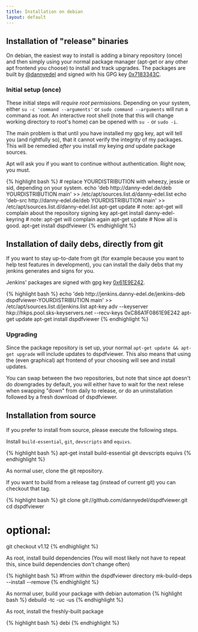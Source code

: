 ```yaml
---
title: Installation on debian
layout: default
---
```


## Installation of "release" binaries

On debian, the easiest way to install is adding a binary repository
(once) and then simply using your normal package manager (apt-get or
any other apt frontend you choose) to install and track upgrades.
The packages are built by [@dannyedel] and signed with his GPG key
[0x7183343C].

[@dannyedel]: https://github.com/dannyedel
[0x7183343C]: https://sks-keyservers.net/pks/lookup?op=get&search=0xF132F84C7183343C

### Initial setup (once)

These initial steps will *require root permissions.* Depending on your system,
either `su -c 'command --arguments'` or `sudo command --arguments`
will run a command as root. An interactive root shell (note that this will change working
directory to root's home) can be opened with `su -` or `sudo -i`.

The main problem is that until you have installed my gpg key, apt will tell you
(and rightfully so), that it cannot verify the integrity of my packages.
This will be remedied *after* you install my keying *and* update package sources.

Apt will ask you if you want to continue without authentication. Right now, you must.

<div class="root">
{% highlight bash %}
# replace YOURDISTRIBUTION with wheezy, jessie or sid, depending on your system.
echo 'deb http://danny-edel.de/deb YOURDISTRIBUTION main' >> /etc/apt/sources.list.d/danny-edel.list
echo 'deb-src http://danny-edel.de/deb YOURDISTRIBUTION main' >> /etc/apt/sources.list.d/danny-edel.list
apt-get update    # note: apt-get will complain about the repository signing key
apt-get install danny-edel-keyring    # note: apt-get will complain again
apt-get update    # Now all is good.
apt-get install dspdfviewer
{% endhighlight %}
</div>

## Installation of daily debs, directly from git
If you want to stay up-to-date from git (for example because you want to help test features
in development), you can install the daily debs that my jenkins generates and signs for you.

Jenkins' packages are signed with gpg key [0x61E9E242].

<div class="root">
{% highlight bash %}
echo 'deb http://jenkins.danny-edel.de/jenkins-deb dspdfviewer-YOURDISTRIBUTION main' >> /etc/apt/sources.list.d/jenkins.list
apt-key adv --keyserver hkp://hkps.pool.sks-keyservers.net --recv-keys 0xC86A1F0861E9E242
apt-get update
apt-get install dspdfviewer
{% endhighlight %}
</div>

[0x61E9E242]: https://sks-keyservers.net/pks/lookup?op=get&search=0xC86A1F0861E9E242

### Upgrading

Since the package repository is set up, your normal `apt-get update && apt-get upgrade` will
include updates to dspdfviewer. This also means that using the (even graphical) apt frontend
of your choosing will see and install updates.

You can swap between the two repositories, but note that since apt doesn't do *down*grades by
default, you will either have to wait for the next relese when swapping "down" from daily
to release, or do an uninstallation followed by a fresh download of dspdfviewer.



## Installation from source

If you prefer to install from source, please execute the following steps.

Install `build-essential`, `git`, `devscripts` and `equivs`.

<div class="root">
{% highlight bash %}
apt-get install build-essential git devscripts equivs
{% endhighlight %}
</div>

As normal user, clone the git repository.

If you want to build from a release tag (instead of current git)
you can checkout that tag.

{% highlight bash %}
git clone git://github.com/dannyedel/dspdfviewer.git
cd dspdfviewer

# optional:
git checkout v1.12
{% endhighlight %}

As root, install build dependencies (You will most likely not have to repeat this,
since build dependencies don't change often)

<div class="root">
{% highlight bash %}
#from within the dspdfviewer directory
mk-build-deps --install --remove
{% endhighlight %}
</div>

As normal user, build your package with debian automation
{% highlight bash %}
debuild -tc -uc -us
{% endhighlight %}

As root, install the freshly-built package

<div class="root">
{% highlight bash %}
debi
{% endhighlight %}
</div>

